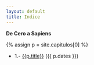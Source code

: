 ```yaml
---
layout: default
title: Indice
---
```


**De Cero a Sapiens**

{% assign p = site.capitulos[0] %}
*  1.- [{{p.title}}]({{p.url}}) ({{ p.dates }})
